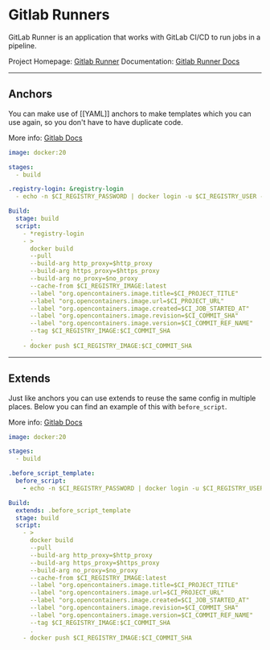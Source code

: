 # Gitlab Runners

GitLab Runner is an application that works with GitLab CI/CD to run jobs in a pipeline.

Project Homepage: [Gitlab Runner](https://gitlab.com/gitlab-org/gitlab-runner) 
Documentation: [Gitlab Runner Docs](https://docs.gitlab.com/runner/)

---

## Anchors

You can make use of [[YAML]] anchors to make templates which you can use again, so you don't have to have duplicate code.

More info: [Gitlab Docs](https://docs.gitlab.com/ee/ci/yaml/yaml_optimization.html#yaml-anchors-for-scripts)

```yaml
image: docker:20

stages:
  - build

.registry-login: &registry-login
  - echo -n $CI_REGISTRY_PASSWORD | docker login -u $CI_REGISTRY_USER --password-stdin $CI_REGISTRY

Build:
  stage: build
  script:
    - *registry-login
    - >
      docker build
      --pull
      --build-arg http_proxy=$http_proxy
      --build-arg https_proxy=$https_proxy
      --build-arg no_proxy=$no_proxy
      --cache-from $CI_REGISTRY_IMAGE:latest
      --label "org.opencontainers.image.title=$CI_PROJECT_TITLE"
      --label "org.opencontainers.image.url=$CI_PROJECT_URL"
      --label "org.opencontainers.image.created=$CI_JOB_STARTED_AT"
      --label "org.opencontainers.image.revision=$CI_COMMIT_SHA"
      --label "org.opencontainers.image.version=$CI_COMMIT_REF_NAME"
      --tag $CI_REGISTRY_IMAGE:$CI_COMMIT_SHA
      .
    - docker push $CI_REGISTRY_IMAGE:$CI_COMMIT_SHA
```

---

## Extends

Just like anchors you can use extends to reuse the same config in multiple places. Below you can find an example of this with `before_script`.

More info: [Gitlab Docs](https://docs.gitlab.com/ee/ci/yaml/#extends)

```yml
image: docker:20

stages:
  - build

.before_script_template:
  before_script:
    - echo -n $CI_REGISTRY_PASSWORD | docker login -u $CI_REGISTRY_USER --password-stdin $CI_REGISTRY

Build:
  extends: .before_script_template
  stage: build
  script:
    - >
      docker build
      --pull
      --build-arg http_proxy=$http_proxy
      --build-arg https_proxy=$https_proxy
      --build-arg no_proxy=$no_proxy
      --cache-from $CI_REGISTRY_IMAGE:latest
      --label "org.opencontainers.image.title=$CI_PROJECT_TITLE"
      --label "org.opencontainers.image.url=$CI_PROJECT_URL"
      --label "org.opencontainers.image.created=$CI_JOB_STARTED_AT"
      --label "org.opencontainers.image.revision=$CI_COMMIT_SHA"
      --label "org.opencontainers.image.version=$CI_COMMIT_REF_NAME"
      --tag $CI_REGISTRY_IMAGE:$CI_COMMIT_SHA
      .
    - docker push $CI_REGISTRY_IMAGE:$CI_COMMIT_SHA
```